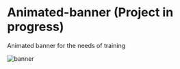 # Animated-banner (Project in progress)
 Animated banner for the needs of training
 
 ![banner](https://user-images.githubusercontent.com/32135862/33763998-e74f9c90-dc12-11e7-859f-761585dea545.jpg)

 
 
